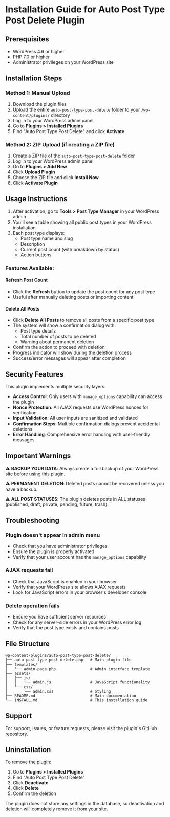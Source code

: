 # Installation Guide for Auto Post Type Post Delete Plugin

## Prerequisites
- WordPress 4.6 or higher
- PHP 7.0 or higher  
- Administrator privileges on your WordPress site

## Installation Steps

### Method 1: Manual Upload
1. Download the plugin files
2. Upload the entire `auto-post-type-post-delete` folder to your `/wp-content/plugins/` directory
3. Log in to your WordPress admin panel
4. Go to **Plugins > Installed Plugins**
5. Find "Auto Post Type Post Delete" and click **Activate**

### Method 2: ZIP Upload (if creating a ZIP file)
1. Create a ZIP file of the `auto-post-type-post-delete` folder
2. Log in to your WordPress admin panel
3. Go to **Plugins > Add New**
4. Click **Upload Plugin**
5. Choose the ZIP file and click **Install Now**
6. Click **Activate Plugin**

## Usage Instructions

1. After activation, go to **Tools > Post Type Manager** in your WordPress admin
2. You'll see a table showing all public post types in your WordPress installation
3. Each post type displays:
   - Post type name and slug
   - Description
   - Current post count (with breakdown by status)
   - Action buttons

### Features Available:

#### Refresh Post Count
- Click the **Refresh** button to update the post count for any post type
- Useful after manually deleting posts or importing content

#### Delete All Posts
- Click **Delete All Posts** to remove all posts from a specific post type
- The system will show a confirmation dialog with:
  - Post type details
  - Total number of posts to be deleted
  - Warning about permanent deletion
- Confirm the action to proceed with deletion
- Progress indicator will show during the deletion process
- Success/error messages will appear after completion

## Security Features

This plugin implements multiple security layers:

- **Access Control**: Only users with `manage_options` capability can access the plugin
- **Nonce Protection**: All AJAX requests use WordPress nonces for verification
- **Input Validation**: All user inputs are sanitized and validated
- **Confirmation Steps**: Multiple confirmation dialogs prevent accidental deletions
- **Error Handling**: Comprehensive error handling with user-friendly messages

## Important Warnings

⚠️ **BACKUP YOUR DATA**: Always create a full backup of your WordPress site before using this plugin.

⚠️ **PERMANENT DELETION**: Deleted posts cannot be recovered unless you have a backup.

⚠️ **ALL POST STATUSES**: The plugin deletes posts in ALL statuses (published, draft, private, pending, future, trash).

## Troubleshooting

### Plugin doesn't appear in admin menu
- Check that you have administrator privileges
- Ensure the plugin is properly activated
- Verify that your user account has the `manage_options` capability

### AJAX requests fail
- Check that JavaScript is enabled in your browser
- Verify that your WordPress site allows AJAX requests
- Look for JavaScript errors in your browser's developer console

### Delete operation fails
- Ensure you have sufficient server resources
- Check for any server-side errors in your WordPress error log
- Verify that the post type exists and contains posts

## File Structure

```
wp-content/plugins/auto-post-type-post-delete/
├── auto-post-type-post-delete.php   # Main plugin file
├── templates/
│   └── admin-page.php               # Admin interface template
├── assets/
│   ├── js/
│   │   └── admin.js                 # JavaScript functionality
│   └── css/
│       └── admin.css                # Styling
├── README.md                        # Main documentation
└── INSTALL.md                       # This installation guide
```

## Support

For support, issues, or feature requests, please visit the plugin's GitHub repository.

## Uninstallation

To remove the plugin:

1. Go to **Plugins > Installed Plugins**
2. Find "Auto Post Type Post Delete"
3. Click **Deactivate**
4. Click **Delete**
5. Confirm the deletion

The plugin does not store any settings in the database, so deactivation and deletion will completely remove it from your site.